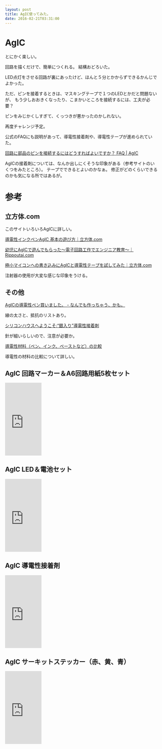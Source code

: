 ```yaml
---
layout: post
title: AgIC使ってみた。
date: 2016-02-21T03:31:00
---
```



# AgIC

とにかく楽しい。

回路を描くだけで、簡単につくれる。
結構おどろいた。

LED点灯をさせる回路が裏にあったけど、ほんと５分とかからずできるかんじでよかった。


ただ、ピンを接着するときは、マスキングテープで１つのLEDとかだと問題ないが、
もう少しおおきくなったり、こまかいところを接続するには、工夫が必要？

ピンをみじかくしすぎて、くっつきが悪かったのかしれない。

再度チャレンジ予定。


公式のFAQにも説明があって、導電性接着剤や、導電性テープが進められていた。

[回路に部品のピンを接続するにはどうすればよいですか？ FAQ | AgIC](https://agic.cc/ja/faq#qid8 "FAQ | AgIC")

AgICの接着剤については、なんか出しにくそうな印象がある（参考サイトのいくつをみたところ）。
テープでできるとよいのかなぁ。
修正がどのくらいできるのかも気になる所ではあるが。


# 参考

## 立方体.com

このサイトいろいろAgICに詳しい。

[導電性インクペンAgIC 基本の遊び方｜立方体.com](http://rippoutai.com/?p=769 "導電性インクペンAgIC 基本の遊び方｜立方体.com")

[幼児にAgICで遊んでもらった～電子回路工作でエンジニア教育～｜Rippoutai.com](http://rippoutai.com/?p=833 "幼児にAgICで遊んでもらった～電子回路工作でエンジニア教育～｜Rippoutai.com")

[極小マイコンへの書き込みにAgICと導電性テープを試してみた｜立方体.com](http://rippoutai.com/?p=831 "極小マイコンへの書き込みにAgICと導電性テープを試してみた｜立方体.com")

注射器の使用が大変な感じな印象をうける。

## その他

[AgICの導電性ペン買いました。 - なんでも作っちゃう、かも。](http://arms22.blog91.fc2.com/blog-entry-557.html "AgICの導電性ペン買いました。 - なんでも作っちゃう、かも。")

線の太さと、抵抗のリストあり。


[シリコンハウスへようこそ:“銀入り”導電性接着剤](http://blog.siliconhouse.jp/archives/52064255.html "シリコンハウスへようこそ:“銀入り”導電性接着剤")

針が細いらしいので、注意が必要か。


[導電性材料（ペン、インク、ペーストなど）の比較](http://www.qsl.net/jr3bot/Toy/TomyMatk/TM45_Conductive_Material.pdf)

導電性の材料の比較について詳しい。


## AgIC 回路マーカー＆A6回路用紙5枚セット

<iframe src="http://rcm-fe.amazon-adsystem.com/e/cm?lt1=_blank&bc1=000000&IS2=1&bg1=FFFFFF&fc1=000000&lc1=0000FF&t=mi3002-22&o=9&p=8&l=as4&m=amazon&f=ifr&ref=ss_til&asins=B00N9LGMJU" style="width:120px;height:240px;" scrolling="no" marginwidth="0" marginheight="0" frameborder="0"></iframe>


## AgIC LED＆電池セット

<iframe src="http://rcm-fe.amazon-adsystem.com/e/cm?lt1=_blank&bc1=000000&IS2=1&bg1=FFFFFF&fc1=000000&lc1=0000FF&t=mi3002-22&o=9&p=8&l=as4&m=amazon&f=ifr&ref=ss_til&asins=B00NJS2Q84" style="width:120px;height:240px;" scrolling="no" marginwidth="0" marginheight="0" frameborder="0"></iframe>

## AgIC 導電性接着剤

<iframe src="http://rcm-fe.amazon-adsystem.com/e/cm?lt1=_blank&bc1=000000&IS2=1&bg1=FFFFFF&fc1=000000&lc1=0000FF&t=mi3002-22&o=9&p=8&l=as4&m=amazon&f=ifr&ref=ss_til&asins=B00NKD2J3K" style="width:120px;height:240px;" scrolling="no" marginwidth="0" marginheight="0" frameborder="0"></iframe>

## AgIC サーキットステッカー（赤、黄、青）

<iframe src="http://rcm-fe.amazon-adsystem.com/e/cm?lt1=_blank&bc1=000000&IS2=1&bg1=FFFFFF&fc1=000000&lc1=0000FF&t=mi3002-22&o=9&p=8&l=as4&m=amazon&f=ifr&ref=ss_til&asins=B00OJ8B26U" style="width:120px;height:240px;" scrolling="no" marginwidth="0" marginheight="0" frameborder="0"></iframe>
